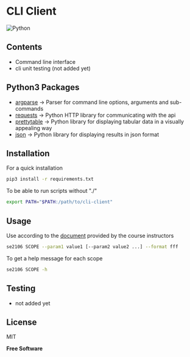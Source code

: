 # CLI Client


![Python](https://img.shields.io/badge/python-v3.6+-blue.svg)

## Contents
- Command line interface
- cli unit testing (not added yet)


## Python3 Packages


- [argparse] -> Parser for command line options, arguments and sub-commands
- [requests] -> Python HTTP library for communicating with the api
- [prettytable] -> Python library for displaying tabular data in a visually appealing way
- [json] -> Python library for displaying results in json format

## Installation
For a quick installation 

```sh
pip3 install -r requirements.txt
```
To be able to run scripts without "./"
```sh
export PATH="$PATH:/path/to/cli-client"
```
## Usage 
Use according to the [document] provided by the course instructors
```sh
se2106 SCOPE --param1 value1 [--param2 value2 ...] --format fff 
```
To get a help message for each scope
```sh
se2106 SCOPE -h
```
## Testing
- not added yet

## License

MIT

**Free Software**


   [argparse]: https://docs.python.org/3/library/argparse.html
   [pytest]: https://docs.pytest.org/en/stable/
   [requests]: https://requests.readthedocs.io/en/master/
   [prettytable]: https://pypi.org/project/prettytable/
   [json]: https://docs.python.org/3/library/json.html
   [document]: https://helios.ntua.gr/pluginfile.php/120132/mod_resource/content/2/project_softeng2021_part2_v02.pdf


